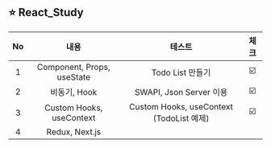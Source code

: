 ## ⭐️ React_Study

| No | 내용 | 테스트 | 체크 |
|:----:|:--:|:--:|:-----------:|
| 1 | Component, Props, useState| Todo List 만들기 |☑️|
| 2 | 비동기, Hook | SWAPI, Json Server 이용 | ☑️ |
| 3 | Custom Hooks, useContext | Custom Hooks, useContext (TodoList 예제) |☑️|
| 4 | Redux, Next.js |  |  |
